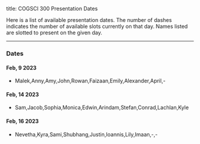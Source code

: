 title: COGSCI 300 Presentation Dates

Here is a list of available presentation dates.  The number of dashes indicates the number of available slots currently on that day.  Names listed are slotted to present on the given day.

 * * *

### Dates
 
#### Feb, 9 2023

 * Malek,Anny,Amy,John,Rowan,Faizaan,Emily,Alexander,April,-

#### Feb, 14 2023

 * Sam,Jacob,Sophia,Monica,Edwin,Arindam,Stefan,Conrad,Lachlan,Kyle

#### Feb, 16 2023

 * Nevetha,Kyra,Sami,Shubhang,Justin,Ioannis,Lily,Imaan,-,-

